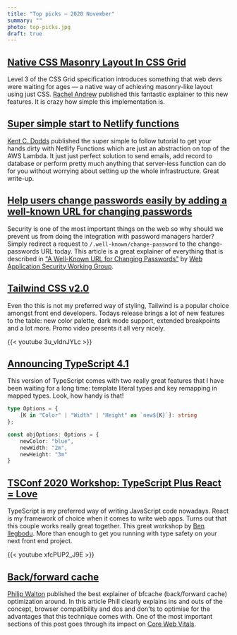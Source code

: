 ```yaml
---
title: "Top picks — 2020 November"
summary: ""
photo: top-picks.jpg
draft: true
---
```


## [Native CSS Masonry Layout In CSS Grid](https://www.smashingmagazine.com/native-css-masonry-layout-css-grid/)

Level 3 of the CSS Grid specification introduces something that web devs were waiting for ages — a native way of achieving masonry-like layout using just CSS. [Rachel Andrew](https://twitter.com/rachelandrew) published this fantastic explainer to this new features. It is crazy how simple this implementation is.

## [Super simple start to Netlify functions](https://kentcdodds.com/blog/super-simple-start-to-netlify-functions)

[Kent C. Dodds](https://twitter.com/kentcdodds/) published the super simple to follow tutorial to get your hands dirty with Netlify Functions which are just an abstraction on top of the AWS Lambda. It just just perfect solution to send emails, add record to database or perform pretty much anything that server-less function can do for you without worrying about setting up the whole infrastructure. Great write-up.

## [Help users change passwords easily by adding a well-known URL for changing passwords](https://web.dev/change-password-url/)

Security is one of the most important things on the web so why should we prevent us from doing the integration with password managers harder? Simply redirect a request to `/.well-known/change-password` to the change-passwords URL today. This article is a great explainer of everything that is described in ["A Well-Known URL for Changing Passwords"](https://w3c.github.io/webappsec-change-password-url/) by [Web Application Security Working Group](https://github.com/w3c/webappsec).

## [Tailwind CSS v2.0](https://blog.tailwindcss.com/tailwindcss-v2)

Even tho this is not my preferred way of styling, Tailwind is a popular choice amongst front end developers. Todays release brings a lot of new features to the table: new color palette, dark mode support, extended breakpoints and a lot more. Promo video presents it all very nicely.

{{< youtube 3u_vIdnJYLc >}}

## [Announcing TypeScript 4.1](https://devblogs.microsoft.com/typescript/announcing-typescript-4-1/)

This version of TypeScript comes with two really great features that I have been waiting for a long time: template literal types and key remapping in mapped types. Look, how handy is that!

```ts
type Options = {
    [K in "Color" | "Width" | "Height" as `new${K}`]: string
};

const objOptions: Options = {
    newColor: "blue",
    newWidth: "2m",
    newHeight: "3m"
}
```

## [TSConf 2020 Workshop: TypeScript Plus React = Love](https://youtu.be/xfcPUP2_J9E)

TypeScript is my preferred way of writing JavaScript code nowadays. React is my framework of choice when it comes to write web apps. Turns out that this couple works really great together. This great workshop by [Ben Ilegbodu](https://twitter.com/benmvp). More than enough to get you running with type safety on your next front end project. 

{{< youtube xfcPUP2_J9E >}}

## [Back/forward cache](https://web.dev/bfcache/)

[Philip Walton](https://twitter.com/philwalton) published the best explainer of bfcache (back/forward cache) optimization around. In this article Phill clearly explains ins and outs of the concept, browser compatibility and dos and don'ts to optimise for the advantages that this technique comes with. One of the most important sections of this post goes through its impact on [Core Web Vitals](https://web.dev/vitals/).
